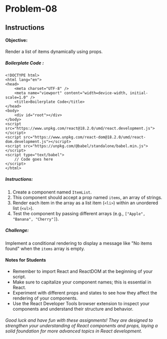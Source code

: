 # Problem-08

## Instructions
#### Objective: 
Render a list of items dynamically using props.

##### Boilerplate Code :

    <!DOCTYPE html>
    <html lang="en">
    <head>
        <meta charset="UTF-8" />
        <meta name="viewport" content="width=device-width, initial-scale=1.0" />
        <title>Boilerplate Code</title>
    </head>
    <body>
        <div id="root"></div>
    </body>
    <script src="https://www.unpkg.com/react@18.2.0/umd/react.development.js"></script>
    <script src="https://www.unpkg.com/react-dom@18.2.0/umd/react-dom.development.js"></script>
    <script src="https://unpkg.com/@babel/standalone/babel.min.js"></script>
    <script type="text/babel">
        // Code goes here
    </script>
    </html>

##### Instructions:

1. Create a component named `ItemList`.
2. This component should accept a prop named `items`, an array of strings.
3. Render each item in the array as a list item (`<li>`) within an unordered list (`<ul>`).
4. Test the component by passing different arrays (e.g., `["Apple", "Banana", "Cherry"]`).

##### Challenge: 
Implement a conditional rendering to display a message like "No items found" when the `items` array is empty.

#### Notes for Students
- Remember to import React and ReactDOM at the beginning of your script.
- Make sure to capitalize your component names; this is essential in React.
- Experiment with different props and states to see how they affect the rendering of your components.
- Use the React Developer Tools browser extension to inspect your components and understand their structure and behavior.

###### Good luck and have fun with these assignments! They are designed to strengthen your understanding of React components and props, laying a solid foundation for more advanced topics in React development.
